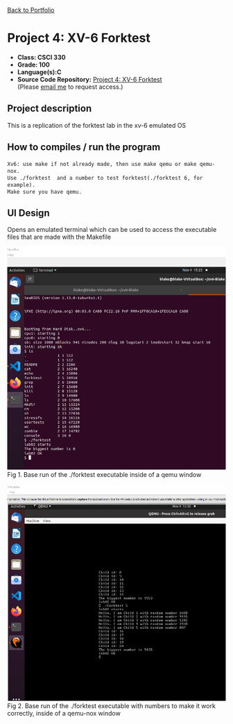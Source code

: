 [Back to Portfolio](./)

Project 4: XV-6 Forktest
===============

-   **Class: CSCI 330** 
-   **Grade: 100**
-   **Language(s):C**
-   **Source Code Repository:** [Project 4: XV-6 Forktest](https://github.com/BACollins96/xv6-Blake)  
    (Please [email me](mailto:bacollins1@csustudent.net?subject=GitHub%20Access) to request access.)

## Project description

This is a replication of the forktest lab in the xv-6 emulated OS 

## How to compiles / run the program

```
Xv6: use make if not already made, then use make qemu or make qemu-nox. 
Use ./forktest  and a number to test forktest(./forktest 6, for example). 
Make sure you have qemu.
```

## UI Design

Opens an emulated terminal which can be used to access the executable files that are made with the Makefile

![screenshot](Seniorscreenshots/Screenshot(97).png)
Fig 1. Base run of the ./forktest executable inside of a qemu window

![screenshot](Seniorscreenshots/Screenshot(98).png)
Fig 2. Base run of the ./forktest executable with numbers to make it work correctly, inside of a qemu-nox window
